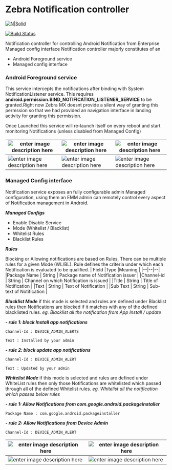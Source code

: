 # Zebra Notification controller

[![N|Solid](https://upload.wikimedia.org/wikipedia/en/f/f2/Zebra_Technologies_logo.svg)](https://nodesource.com/products/nsolid)

[![Build Status](https://travis-ci.org/joemccann/dillinger.svg?branch=master)](https://travis-ci.org/joemccann/dillinger)

Notification controller for controlling Android Notification from Enterprise Managed config interface
Notification controller majorly constitutes of an
- Android Foreground service
- Managed config interface 

### Android Foreground service
This service intercepts the notifications after binding with System NotificationListener service. This requires 
**android.permission.BIND_NOTIFICATION_LISTENER_SERVICE** to be granted.Right now Zebra MX doesnt provide a silent way of granting this permssion so that we had provided an navigation interface in landing activity for granting this permission.

Once Launched this service will re-launch itself on every reboot and start monitoring Notifications (unless disabled from Managed Config)

|  ![enter image description here](https://storage.googleapis.com/keyattestationserver.appspot.com/Screenshot_20210525-135854.png)|![enter image description here](https://storage.googleapis.com/keyattestationserver.appspot.com/Screenshot_20210525-135917.png)  | ![enter image description here](https://storage.googleapis.com/keyattestationserver.appspot.com/Screenshot_20210525-140013.png) |
|--|--|--|
| ![enter image description here](https://storage.googleapis.com/keyattestationserver.appspot.com/Screenshot_20210525-140124.png) | ![enter image description here](https://storage.googleapis.com/keyattestationserver.appspot.com/Screenshot_20210525-140207.png) | ![enter image description here](https://storage.googleapis.com/keyattestationserver.appspot.com/Screenshot_20210525-140223.png) |

### Managed Config interface
Notification service exposes an fully configurable admin Managed configuration, using them an EMM admin can remotely control every aspect of Notification management in Android.

***Managed Configs***

 - Enable Disable Service
 - Mode (Whitelist / Blacklist)
 - Whitelist Rules
 - Blacklist Rules

***Rules***

Blocking or Allowing notifications are based on Rules, There can be multiple rules for a given Mode (WL/BL). Rule defines the criteria under which each Notification is evaluated to be qualified.
| Field |Type  |Meaning  |
|--|--|--|
|Package Name  | String | Package name of Notification issuer |
|Channel-id  | String | Channel on which Notification is issued |
|Title | String | Title of Notification |
|Text | String | Text of Notification |
|Sub Text | String | Sub-text of Notification |

***Blacklist Mode***
if this mode is selected and rules are defined under Blacklist rules then Notifications are blocked if it matches with any of the defined blacklisted rules.
*eg. Blacklist all the notification from App Install / update*

 **- *rule 1: block Install app notifications***
 
    Channel-Id : DEVICE_ADMIN_ALERTS
 
    Text : Installed by your admin
 
**- *rule 2: block update app notifications***

    Channel-Id : DEVICE_ADMIN_ALERT
    
    Text : Updated by your admin

***Whitelist Mode***
if this mode is selected and rules are defined under WhiteList rules then only those Notifications are whitelisted which passed through all of the defined Whitelist rules.
*eg. Whitelist all the notification which passes below rules*

 **- *rule 1: Allow Notifications from com.google.android.packageinstaller*** 
 
    Package Name : com.google.android.packageinstaller
 
 **- *rule 2: Allow Notifications from Device Admin***
 
    Channel-Id : DEVICE_ADMIN_ALERT
    

| ![enter image description here](https://storage.googleapis.com/keyattestationserver.appspot.com/PlayStore.PNG) |![enter image description here](https://storage.googleapis.com/keyattestationserver.appspot.com/ManagedConfig.PNG)  |
|--|--|
|  ![enter image description here](https://storage.googleapis.com/keyattestationserver.appspot.com/BlackList.PNG)| ![enter image description here](https://storage.googleapis.com/keyattestationserver.appspot.com/Whitelist.PNG) |



